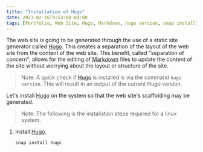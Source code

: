 ```yaml
---
title: "Installation of Hugo"
date: 2023-02-16T9:53:00-04:00
tags: [Portfolio, Web Site, Hugo, Markdown, hugo version, snap install]
---
```

The web site is going to be generated through the use of a static site generator called [Hugo](https://gohugo.io/).  This creates a separation of the layout of the web site from the content of the web site.  This benefit, called "separation of concern", allows for the editing of [Markdown](https://www.markdownguide.org/) files to update the content of the site without worrying about the layout or structure of the site.

> Note: A quick check if [Hugo](https://gohugo.io/) is installed is via the command `hugo version`.  This will result in an output of the current Hugo version.

Let's install [Hugo](https://gohugo.io/) on the system so that the web site's scaffolding may be generated.

> Note: The following is the installation steps required for a linux system.

1. Install [Hugo](https://gohugo.io/).

   ```
   snap install hugo
   ```